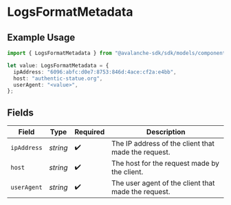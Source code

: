# LogsFormatMetadata

## Example Usage

```typescript
import { LogsFormatMetadata } from "@avalanche-sdk/sdk/models/components";

let value: LogsFormatMetadata = {
  ipAddress: "6096:abfc:d0e7:8753:846d:4ace:cf2a:e4bb",
  host: "authentic-statue.org",
  userAgent: "<value>",
};
```

## Fields

| Field                                               | Type                                                | Required                                            | Description                                         |
| --------------------------------------------------- | --------------------------------------------------- | --------------------------------------------------- | --------------------------------------------------- |
| `ipAddress`                                         | *string*                                            | :heavy_check_mark:                                  | The IP address of the client that made the request. |
| `host`                                              | *string*                                            | :heavy_check_mark:                                  | The host for the request made by the client.        |
| `userAgent`                                         | *string*                                            | :heavy_check_mark:                                  | The user agent of the client that made the request. |